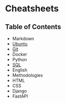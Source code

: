 # Cheatsheets

## Table of Contents

* Markdown
* [Ubuntu](https://github.com/grenkoff/awesome-cheatsheets/blob/main/ubuntu.md "Ubuntu")
* [Git](https://github.com/grenkoff/awesome-cheatsheets/blob/main/git.md "Git")
* Docker
* Python
* [SQL](https://github.com/grenkoff/awesome-cheatsheets/blob/main/sql.md "SQL")
* English
* Methodologies
* HTML
* CSS
* Django
* FastAPI
